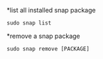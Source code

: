 

*list all installed snap package

`sudo snap list`

*remove a snap package

`sudo snap remove [PACKAGE]`
